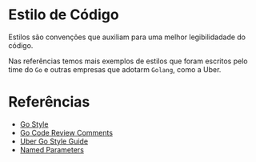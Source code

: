 # Estilo de Código

Estilos são convenções que auxiliam para uma melhor legibilidadade do código.

Nas referências temos mais exemplos de estilos que foram escritos pelo time do `Go` e outras empresas que adotarm `Golang`, como a Uber. 

# Referências

- [Go Style](https://google.github.io/styleguide/go/)
- [Go Code Review Comments](https://go.dev/wiki/CodeReviewComments)
- [Uber Go Style Guide](https://github.com/uber-go/guide/blob/master/style.md)
- [Named Parameters](https://go.dev/wiki/CodeReviewComments#named-result-parameters)